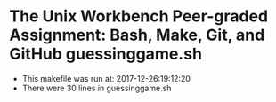 # The Unix Workbench Peer-graded Assignment: Bash, Make, Git, and GitHub guessinggame.sh
* This makefile was run at: 2017-12-26:19:12:20
* There were      30 lines in guessinggame.sh
